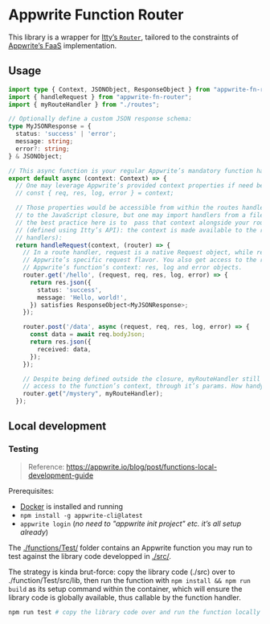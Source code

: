# Appwrite Function Router

This library is a wrapper for [Itty’s `Router`](https://itty.dev/itty-router/concepts), tailored to the constraints of [Appwrite’s FaaS](https://appwrite.io/docs/products/functions/develop) implementation.

## Usage

```ts
import type { Context, JSONObject, ResponseObject } from "appwrite-fn-router"
import { handleRequest } from "appwrite-fn-router";
import { myRouteHandler } from "./routes";

// Optionally define a custom JSON response schema:
type MyJSONResponse = {
  status: 'success' | 'error';
  message: string;
  error?: string;
} & JSONObject;

// This async function is your regular Appwrite’s mandatory function handler:
export default async (context: Context) => {
  // One may leverage Appwrite’s provided context properties if need be:
  // const { req, res, log, error } = context;

  // Those properties would be accessible from within the routes handlers thanks
  // to the JavaScript closure, but one may import handlers from a file, so
  // the best practice here is to  pass that context alongside your routes
  // (defined using Itty’s API): the context is made available to the route
  // handlers):
  return handleRequest(context, (router) => {
    // In a route handler, request is a native Request object, while req is the
    // Appwrite’s specific request flavor. You also get access to the rest of
    // Appwrite’s function’s context: res, log and error objects.
    router.get('/hello', (request, req, res, log, error) => {
      return res.json({
        status: 'success',
        message: 'Hello, world!',
      }) satisfies ResponseObject<MyJSONResponse>;
    });

    router.post('/data', async (request, req, res, log, error) => {
      const data = await req.bodyJson;
      return res.json({
        received: data,
      });
    });

    // Despite being defined outside the closure, myRouteHandler still has
    // access to the function’s context, through it’s params. How handy!
    router.get("/mystery", myRouteHandler);
  });
```

## Local development

### Testing

> Reference: https://appwrite.io/blog/post/functions-local-development-guide

Prerequisites:

- [Docker](https://www.docker.com/) is installed and running
- `npm install -g appwrite-cli@latest`
- `appwrite login` (_no need to "appwrite init project" etc. it’s all setup already_)

The [./functions/Test/](https://github.com/kaibun/appwrite-fn-router/tree/main/functions/Test/) folder contains an Appwrite function you may run to test against the library code developped in [./src/](https://github.com/kaibun/appwrite-fn-router/tree/main/src/).

The strategy is kinda brut-force: copy the library code (./src) over to ./function/Test/src/lib, then run the function with `npm install && npm run build` as its setup command within the container, which will ensure the library code is globally available, thus callable by the function handler.

```sh
npm run test # copy the library code over and run the function locally with Docker
```
